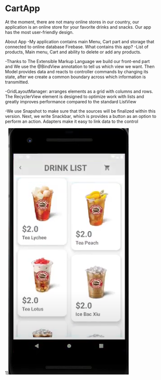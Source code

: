 # CartApp

At the moment, there are not many online stores in our country, our application is an online store for your favorite drinks and snaсks.
Our app has the most user-friendly design. 

About App
-My application contains main Menu, Cart part and storage that connected to online database Firebase.
What contains this app? 
-List of products, Main menu, Cart and ability to delete or add any products.

-Thanks to The Extensible Markup Language  we build our front-end part and We use the @BindView annotation to tell us which view we want. Then Model provides data and reacts to controller commands by changing its state, after we create a common boundary across which information is transmitted.

-GridLayoutManager: arranges elements as a grid with columns and rows. The RecyclerView element is designed to optimize work with lists and greatly improves performance compared to the standard ListView

-We use Snapshot to make sure that the sources will be finalized within this version. Next, we write Snackbar, which is provides a button as an option to perform an action. Adapters make it easy to link data to the control

1)![](https://github.com/zhibekm/CartApp/blob/main/first.png)
